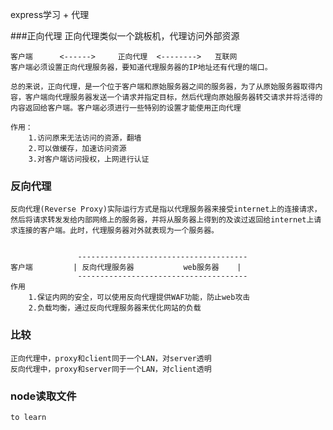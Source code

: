 express学习 + 代理

###正向代理
    正向代理类似一个跳板机，代理访问外部资源

    客户端      <------>     正向代理  <-------->   互联网
    客户端必须设置正向代理服务器，要知道代理服务器的IP地址还有代理的端口。

    总的来说，正向代理，是一个位于客户端和原始服务器之间的服务器，为了从原始服务器取得内容，客户端向代理服务器发送一个请求并指定目标，然后代理向原始服务器转交请求并将活得的内容返回给客户端。客户端必须进行一些特别的设置才能使用正向代理

    作用：
        1.访问原来无法访问的资源，翻墙
        2.可以做缓存，加速访问资源
        3.对客户端访问授权，上网进行认证

### 反向代理
    反向代理(Reverse Proxy)实际运行方式是指以代理服务器来接受internet上的连接请求，然后将请求转发发给内部网络上的服务器，并将从服务器上得到的及诶过返回给internet上请求连接的客户端。此时，代理服务器对外就表现为一个服务器。


                   --------------------------------------                 
    客户端         | 反向代理服务器           web服务器    |
                   --------------------------------------                 
    作用
        1.保证内网的安全，可以使用反向代理提供WAF功能，防止web攻击
        2.负载均衡，通过反向代理服务器来优化网站的负载

### 比较
    正向代理中，proxy和client同于一个LAN，对server透明
    反向代理中，proxy和server同于一个LAN，对client透明

### node读取文件
    to learn